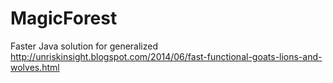 MagicForest
===========

Faster Java solution for generalized http://unriskinsight.blogspot.com/2014/06/fast-functional-goats-lions-and-wolves.html
